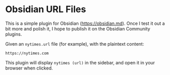 # Obsidian URL Files

This is a simple plugin for Obsidian (https://obsidian.md). Once I test it out a bit more and polish it, I hope to publish it on the Obsidian Community plugins.

Given an `nytimes.url` file (for example), with the plaintext content:

```
https://nytimes.com
```

This plugin will display `nytimes (url)` in the sidebar, and open it in your browser when clicked.
